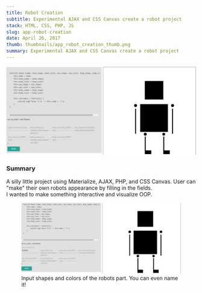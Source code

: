 ```yaml
---
title: Robot Creation
subtitle: Experimental AJAX and CSS Canvas create a robot project
stack: HTML, CSS, PHP, JS
slug: app-robot-creation
date: April 26, 2017
thumb: thumbnails/app_robot_creation_thumb.png
summary: Experimental AJAX and CSS Canvas create a robot project
---
```


![robot drawing](./assets/app-robot-creation/header-image.png)

<div class="text-body">
    <h3>Summary</h3>
    <p>
        A silly little project using Materialize, AJAX, PHP, and CSS Canvas. User can "make" their own robots appearance by filling in the fields.
        <br />
        I wanted to make something interactive and visualize OOP.
    </p>
</div>

<figure class="image-body image-body-large">
    <img src="./assets/app-robot-creation/robot_creation_tour.gif" alt="robot drawing" class="large-image" />
    <figcaption>Input shapes and colors of the robots part. You can even name it!</figcaption>
</figure>